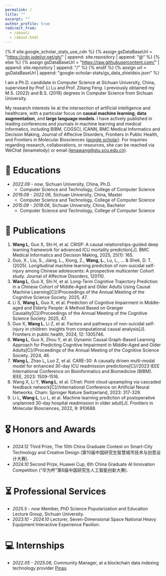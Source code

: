 ```yaml
---
permalink: /
title: ""
excerpt: ""
author_profile: true
redirect_from: 
  - /about/
  - /about.html
---
```


{% if site.google_scholar_stats_use_cdn %}
{% assign gsDataBaseUrl = "https://cdn.jsdelivr.net/gh/" | append: site.repository | append: "@" %}
{% else %}
{% assign gsDataBaseUrl = "https://raw.githubusercontent.com/" | append: site.repository | append: "/" %}
{% endif %}
{% assign url = gsDataBaseUrl | append: "google-scholar-stats/gs_data_shieldsio.json" %}

<span class='anchor' id='about-me'></span>

I am a Ph.D. candidate in Computer Science at Sichuan University, China, supervised by Prof. Li Lu and Prof. Ziliang Feng. I previously obtained my M.S. (2022) and B.S. (2019) degrees in Computer Science from Sichuan University.

My research interests lie at the intersection of artificial intelligence and healthcare, with a particular focus on **causal machine learning**, **data augmentation**, and **large language models**. I have actively published in leading conferences and journals in machine learning and medical informatics, including BIBM, COGSCI, ICANN, BMC Medical Informatics and Decision Making, Journal of Affective Disorders, Frontiers in Public Health, and Frontiers in Molecular Biosciences (<a href='https://scholar.google.com/citations?hl=zh-CN&user=sbsucXoAAAAJ'>google scholar</a>). For inquiries regarding research, collaborations, or resources, she can be reached via WeChat (lenamelody) or email (lenawang@stu.scu.edu.cn).

<!-- # 🔥 News
- *2022.02*: &nbsp;🎉🎉 Lorem ipsum dolor sit amet, consectetur adipiscing elit. Vivamus ornare aliquet ipsum, ac tempus justo dapibus sit amet. 
- *2022.02*: &nbsp;🎉🎉 Lorem ipsum dolor sit amet, consectetur adipiscing elit. Vivamus ornare aliquet ipsum, ac tempus justo dapibus sit amet. -->

# 📖 Educations
- *2022.09 - now*, Sichuan University, China, Ph.D.
  - Computer Science and Technology, College of Computer Science
- *2019.09 - 2022.06*, Sichuan University, China, Master
  - Computer Science and Technology, College of Computer Science
- *2015.09 - 2019.06*, Sichuan University, China, Bachelor
  - Computer Science and Technology, College of Computer Science

# 📝 Publications 

1. **Wang L**, Guo X, Shi H, et al. CRISP: A causal relationships-guided deep learning framework for advanced ICU mortality prediction[J]. BMC Medical Informatics and Decision Making, 2025, 25(1): 165.
2. Guo, X., Liu, S., Jiang, L., Xiong, Z., **Wang, L.**, Lu, L., ... & Shek, D. T. (2025). Longitudinal machine learning prediction of non-suicidal self-injury among Chinese adolescents: A prospective multicenter Cohort study. Journal of Affective Disorders, 120110.
3. **Wang L**, Guo X, Shi H, et al. Long-Term Cognitive Trajectory Prediction in a Chinese Cohort of Middle-Aged and Older Adults Using Causal Machine Learning[C]//Proceedings of the Annual Meeting of the Cognitive Science Society. 2025, 47.
4. Li S, **Wang L**, Guo X, et al. Prediction of Cognitive Impairment in Middle-aged and Elderly People: A Method Based on Granger Causality[C]//Proceedings of the Annual Meeting of the Cognitive Science Society. 2025, 47.
5. Guo X, **Wang L**, Li Z, et al. Factors and pathways of non-suicidal self-injury in children: insights from computational causal analysis[J]. Frontiers in public health, 2024, 12: 1305746.
6. **Wang L**, Guo X, Zhou Y, et al. Dynamic Causal Graph-Based Learning Approach for Predicting Cognitive Impairment in Middle-Aged and Older Adults[C]//Proceedings of the Annual Meeting of the Cognitive Science Society. 2024, 46.
7. **Wang L**, Zhao L, Luo Z, et al. CARE-30: A causally driven multi-modal model for enhanced 30-day ICU readmission predictions[C]//2023 IEEE International Conference on Bioinformatics and Biomedicine (BIBM). IEEE, 2023: 1509-1516.
8. Wang X, Li Y, **Wang L**, et al. Cfnet: Point cloud upsampling via cascaded feedback network[C]//International Conference on Artificial Neural Networks. Cham: Springer Nature Switzerland, 2023: 317-329.
9. Li L, **Wang L**, Lu L, et al. Machine learning prediction of postoperative unplanned 30-day hospital readmission in older adult[J]. Frontiers in Molecular Biosciences, 2022, 9: 910688.

# 🎖 Honors and Awards
- *2024.12* Third Prize, The 10th China Graduate Contest on Smart-City Technology and Creative Design (第10届中国研究生智慧城市技术与创意设计大赛). 
- *2024.10* Second Prize, Huawei Cup, 6th China Graduate AI Innovation Competition (“华为杯”第6届中国研究生人工智能创新大赛).

# ⏳ Professional Services
- *2025.5 - now* Member, PhD Science Popularization and Education Lecture Group, Sichuan University.
- *2023.10 - 2024.10* Lecturer, Seven-Dimensional Space National Heavy Equipment Interactive Experience Pavilion.
  
<!-- # 💬 Invited Talks
- *2021.06*, Lorem ipsum dolor sit amet, consectetur adipiscing elit. Vivamus ornare aliquet ipsum, ac tempus justo dapibus sit amet. 
- *2021.03*, Lorem ipsum dolor sit amet, consectetur adipiscing elit. Vivamus ornare aliquet ipsum, ac tempus justo dapibus sit amet.  \| [\[video\]](https://github.com/) -->

# 💻 Internships
- *2022.05 - 2025.08*, Community Manager, at a blockchain data indexing technology provider <a href='https://pinax.network/en'>Pinax</a>.

